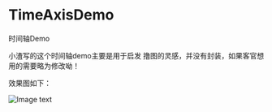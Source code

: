 # TimeAxisDemo
时间轴Demo



小渣写的这个时间轴demo主要是用于启发 撸图的灵感，并没有封装，如果客官想用的需要略为修改呦！

效果图如下：

![Image text](https://www.baidu.com/img/bd_logo1.png)